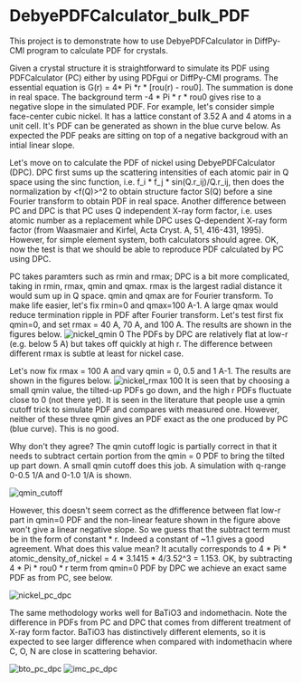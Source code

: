 # DebyePDFCalculator_bulk_PDF
This project is to demonstrate how to use DebyePDFCalculator in DiffPy-CMI program to calculate PDF for crystals.

Given a crystal structure it is straightforward to simulate its PDF using PDFCalculator (PC) either by using PDFgui or DiffPy-CMI programs. The essential equation is G(r) = 4* Pi *r * [rou(r) - rou0]. The summation is done in real space. The background term -4 * Pi * r * rou0 gives rise to a negative slope in the simulated PDF. For example, let's consider simple face-center cubic nickel. It has a lattice constant of 3.52 A and 4 atoms in a unit cell. It's PDF can be generated as shown in the blue curve below. As expected the PDF peaks are sitting on top of a negative backgroud with an intial linear slope.

Let's move on to calculate the PDF of nickel using DebyePDFCalculator (DPC). DPC first sums up the scattering intensities of each atomic pair in Q space using the sinc function, i.e. f_i * f_j * sin(Q.r_ij)/Q.r_ij, then does the normalization by <f(Q)>^2 to obtain structure factor S(Q) before a sine Fourier transform to obtain PDF in real space. Another difference between PC and DPC is that PC uses Q independent X-ray form factor, i.e. uses atomic number as a replacement while DPC uses Q-dependent X-ray form factor (from Waasmaier and Kirfel, Acta Cryst. A, 51, 416-431, 1995). However, for simple element system, both calculators should agree. OK, now the test is that we should be able to reproduce PDF calculated by PC using DPC. 

PC takes paramters such as rmin and rmax; DPC is a bit more complicated, taking in rmin, rmax, qmin and qmax. rmax is the largest radial distance it would sum up in Q space. qmin and qmax are for Fourier transform. To make life easier, let's fix rmin=0 and qmax=100 A-1. A large qmax would reduce termination ripple in PDF after Fourier transform. Let's test first fix qmin=0, and set rmax = 40 A, 70 A, and 100 A. The results are shown in the figures below.
![nickel_qmin 0](https://user-images.githubusercontent.com/8492535/30351095-5dba5708-97df-11e7-9291-360d31fbac2b.png)
The PDFs by DPC are relatively flat at low-r (e.g. below 5 A) but takes off quickly at high r. The difference between different rmax is subtle at least for nickel case.

Let's now fix rmax = 100 A and vary qmin = 0, 0.5 and 1 A-1. The results are shown in the figures below.
![nickel_rmax 100](https://user-images.githubusercontent.com/8492535/30351094-5dba19b4-97df-11e7-9a3f-ed86c931514d.png)
It is seen that by choosing a small qmin value, the tilted-up PDFs go down, and the high r PDFs fluctuate close to 0 (not there yet). It is seen in the literature that people use a qmin cutoff trick to simulate PDF and compares with measured one. However, neither of these three qmin gives an PDF exact as the one produced by PC (blue curve). This is no good. 

Why don't they agree? The qmin cutoff logic is partially correct in that it needs to subtract certain portion from the qmin = 0 PDF to bring the tilted up part down. A small qmin cutoff does this job. A simulation with q-range 0-0.5 1/A and 0-1.0 1/A is shown.

![qmin_cutoff](https://user-images.githubusercontent.com/8492535/30352405-4ec06fd4-97e5-11e7-9e36-db7db005764b.png)

However, this doesn't seem correct as the dfifference between flat low-r part in qmin=0 PDF and the non-linear feature shown in the figure above won't give a linear negative slope. So we guess that the subtract term must be in the form of constant * r. Indeed a constant of ~1.1 gives a good agreement. What does this value mean? It acutally corresponds to 4 * Pi * atomic_density_of_nickel = 4 * 3.1415 * 4/3.52^3 = 1.153. OK, by subtracting 4 * Pi * rou0 * r term from qmin=0 PDF by DPC we achieve an exact same PDF as from PC, see below.

![nickel_pc_dpc](https://user-images.githubusercontent.com/8492535/30351093-5dae5c50-97df-11e7-90dd-dab000e55965.png)

The same methodology works well for BaTiO3 and indomethacin. Note the difference in PDFs from PC and DPC that comes from different treatment of X-ray form factor. BaTiO3 has distinctively different elements, so it is expected to see larger difference when compared with indomethacin where C, O, N are close in scattering behavior. 

![bto_pc_dpc](https://user-images.githubusercontent.com/8492535/30351098-5dbfd8fe-97df-11e7-87b0-77ccd60943ed.png)
![imc_pc_dpc](https://user-images.githubusercontent.com/8492535/30351097-5dbd787a-97df-11e7-83e8-2bc7244279d6.png)

